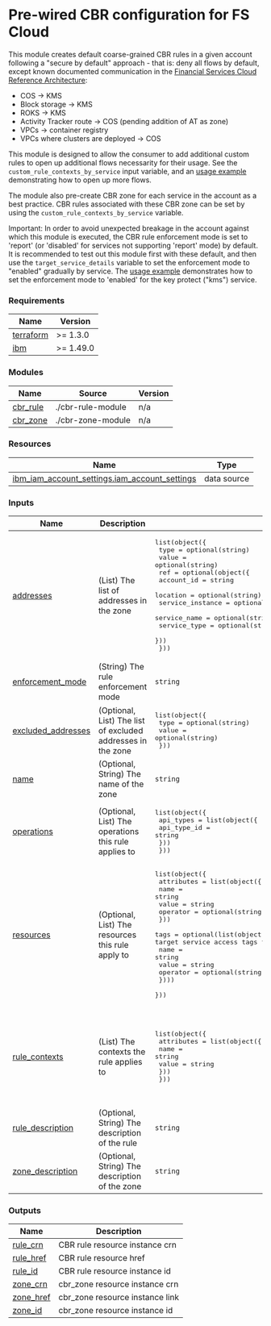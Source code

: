 # Pre-wired CBR configuration for FS Cloud

This module creates default coarse-grained CBR rules in a given account following a "secure by default" approach - that is: deny all flows by default, except known documented communication in the [Financial Services Cloud Reference Architecture](https://cloud.ibm.com/docs/framework-financial-services?topic=framework-financial-services-vpc-architecture-about):
- COS -> KMS
- Block storage -> KMS
- ROKS -> KMS
- Activity Tracker route -> COS (pending addition of AT as zone)
- VPCs -> container registry
- VPCs where clusters are deployed -> COS

This module is designed to allow the consumer to add additional custom rules to open up additional flows necessarity for their usage. See the `custom_rule_contexts_by_service` input variable, and an [usage example](../../examples/fscloud/) demonstrating how to open up more flows.

The module also pre-create CBR zone for each service in the account as a best practice. CBR rules associated with these CBR zone can be set by using the `custom_rule_contexts_by_service` variable.

Important: In order to avoid unexpected breakage in the account against which this module is executed, the CBR rule enforcement mode is set to 'report' (or 'disabled' for services not supporting 'report' mode) by default. It is recommended to test out this module first with these default, and then use the `target_service_details` variable to set the enforcement mode to "enabled" gradually by service. The [usage example](../../examples/fscloud/) demonstrates how to set the enforcement mode to 'enabled' for the key protect ("kms") service.


<!-- BEGINNING OF PRE-COMMIT-TERRAFORM DOCS HOOK -->
### Requirements

| Name | Version |
|------|---------|
| <a name="requirement_terraform"></a> [terraform](#requirement\_terraform) | >= 1.3.0 |
| <a name="requirement_ibm"></a> [ibm](#requirement\_ibm) | >= 1.49.0 |

### Modules

| Name | Source | Version |
|------|--------|---------|
| <a name="module_cbr_rule"></a> [cbr\_rule](#module\_cbr\_rule) | ./cbr-rule-module | n/a |
| <a name="module_cbr_zone"></a> [cbr\_zone](#module\_cbr\_zone) | ./cbr-zone-module | n/a |

### Resources

| Name | Type |
|------|------|
| [ibm_iam_account_settings.iam_account_settings](https://registry.terraform.io/providers/IBM-Cloud/ibm/latest/docs/data-sources/iam_account_settings) | data source |

### Inputs

| Name | Description | Type | Default | Required |
|------|-------------|------|---------|:--------:|
| <a name="input_addresses"></a> [addresses](#input\_addresses) | (List) The list of addresses in the zone | <pre>list(object({<br>    type  = optional(string)<br>    value = optional(string)<br>    ref = optional(object({<br>      account_id       = string<br>      location         = optional(string)<br>      service_instance = optional(string)<br>      service_name     = optional(string)<br>      service_type     = optional(string)<br>    }))<br>  }))</pre> | `[]` | no |
| <a name="input_enforcement_mode"></a> [enforcement\_mode](#input\_enforcement\_mode) | (String) The rule enforcement mode | `string` | `"report"` | no |
| <a name="input_excluded_addresses"></a> [excluded\_addresses](#input\_excluded\_addresses) | (Optional, List) The list of excluded addresses in the zone | <pre>list(object({<br>    type  = optional(string)<br>    value = optional(string)<br>  }))</pre> | `[]` | no |
| <a name="input_name"></a> [name](#input\_name) | (Optional, String) The name of the zone | `string` | `null` | no |
| <a name="input_operations"></a> [operations](#input\_operations) | (Optional, List) The operations this rule applies to | <pre>list(object({<br>    api_types = list(object({<br>      api_type_id = string<br>    }))<br>  }))</pre> | `[]` | no |
| <a name="input_resources"></a> [resources](#input\_resources) | (Optional, List) The resources this rule apply to | <pre>list(object({<br>    attributes = list(object({<br>      name     = string<br>      value    = string<br>      operator = optional(string)<br>    }))<br>    tags = optional(list(object({ #These access tags should match to the target service access tags for the CBR rules to work<br>      name     = string<br>      value    = string<br>      operator = optional(string)<br>    })))<br>  }))</pre> | `[]` | no |
| <a name="input_rule_contexts"></a> [rule\_contexts](#input\_rule\_contexts) | (List) The contexts the rule applies to | <pre>list(object({<br>    attributes = list(object({<br>      name  = string<br>      value = string<br>    }))<br>  }))</pre> | <pre>[<br>  {<br>    "attributes": [<br>      {<br>        "name": "va",<br>        "value": "va"<br>      }<br>    ]<br>  }<br>]</pre> | no |
| <a name="input_rule_description"></a> [rule\_description](#input\_rule\_description) | (Optional, String) The description of the rule | `string` | `null` | no |
| <a name="input_zone_description"></a> [zone\_description](#input\_zone\_description) | (Optional, String) The description of the zone | `string` | `null` | no |

### Outputs

| Name | Description |
|------|-------------|
| <a name="output_rule_crn"></a> [rule\_crn](#output\_rule\_crn) | CBR rule resource instance crn |
| <a name="output_rule_href"></a> [rule\_href](#output\_rule\_href) | CBR rule resource href |
| <a name="output_rule_id"></a> [rule\_id](#output\_rule\_id) | CBR rule resource instance id |
| <a name="output_zone_crn"></a> [zone\_crn](#output\_zone\_crn) | cbr\_zone resource instance crn |
| <a name="output_zone_href"></a> [zone\_href](#output\_zone\_href) | cbr\_zone resource instance link |
| <a name="output_zone_id"></a> [zone\_id](#output\_zone\_id) | cbr\_zone resource instance id |
<!-- END OF PRE-COMMIT-TERRAFORM DOCS HOOK -->
